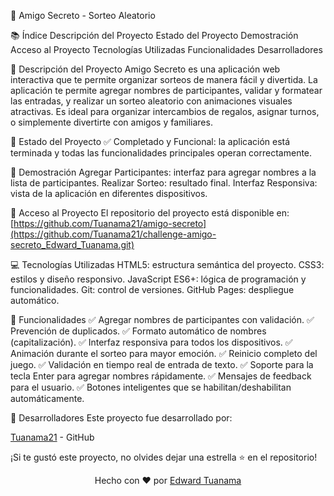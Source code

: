 🎯 Amigo Secreto - Sorteo Aleatorio

📚 Índice
Descripción del Proyecto
Estado del Proyecto
Demostración
Acceso al Proyecto
Tecnologías Utilizadas
Funcionalidades
Desarrolladores

📝 Descripción del Proyecto
Amigo Secreto es una aplicación web interactiva que te permite organizar sorteos de manera fácil y divertida. La aplicación te permite agregar nombres de participantes, validar y formatear las entradas, y realizar un sorteo aleatorio con animaciones visuales atractivas.
Es ideal para organizar intercambios de regalos, asignar turnos, o simplemente divertirte con amigos y familiares.

🚀 Estado del Proyecto
✅ Completado y Funcional: la aplicación está terminada y todas las funcionalidades principales operan correctamente.

🎥 Demostración
Agregar Participantes: interfaz para agregar nombres a la lista de participantes.
Realizar Sorteo: resultado final.
Interfaz Responsiva: vista de la aplicación en diferentes dispositivos.

🔗 Acceso al Proyecto
El repositorio del proyecto está disponible en: [https://github.com/Tuanama21/amigo-secreto](https://github.com/Tuanama21/challenge-amigo-secreto_Edward_Tuanama.git)

💻 Tecnologías Utilizadas
HTML5: estructura semántica del proyecto.
CSS3: estilos y diseño responsivo.
JavaScript ES6+: lógica de programación y funcionalidades.
Git: control de versiones.
GitHub Pages: despliegue automático.

🎯 Funcionalidades
✅ Agregar nombres de participantes con validación.
✅ Prevención de duplicados.
✅ Formato automático de nombres (capitalización).
✅ Interfaz responsiva para todos los dispositivos.
✅ Animación durante el sorteo para mayor emoción.
✅ Reinicio completo del juego.
✅ Validación en tiempo real de entrada de texto.
✅ Soporte para la tecla Enter para agregar nombres rápidamente.
✅ Mensajes de feedback para el usuario.
✅ Botones inteligentes que se habilitan/deshabilitan automáticamente.

👥 Desarrolladores
Este proyecto fue desarrollado por:

[Tuanama21](https://github.com/Tuanama21) - GitHub

¡Si te gustó este proyecto, no olvides dejar una estrella ⭐ en el repositorio!

<div align="center">
Hecho con ❤️ por <a href="[https://github.com/tu-usuario](https://github.com/Tuanama21)">Edward Tuanama</a>
</div>
